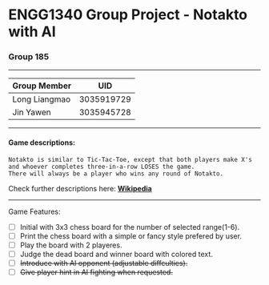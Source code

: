 # ENGG1340 Group Project - Notakto with AI

### Group 185

****

|Group Member|UID
|---|---
|Long Liangmao|3035919729
|Jin Yawen|3035945728

****

#### Game descriptions: 
    Notakto is similar to Tic-Tac-Toe, except that both players make X's and whoever completes three-in-a-row LOSES the game.
    There will always be a player who wins any round of Notakto.
Check further descriptions here: **[Wikipedia](https://en.wikipedia.org/wiki/Notakto)**

****

Game Features:
- [ ] Initial with 3x3 chess board for the number of selected range(1-6).
- [ ] Print the chess board with a simple or fancy style prefered by user.
- [ ] Play the board with 2 playeres.
- [ ] Judge the dead board and winner board with colored text.
- [ ] ~~Introduce with AI opponent (adjustable diffculties).~~
- [ ] ~~Give player hint in AI fighting when requested.~~
